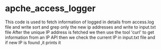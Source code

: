 # apche_access_logger

This code is used to fetch information of logged in details from access.log file and write sort and grep only the new ip addresses and write to input.txt file 
After the unique IP address is fetched we then use the tool 'curl' to get information from an IP API
then we check the current IP in input.txt file and if new IP is found ,it prints it


